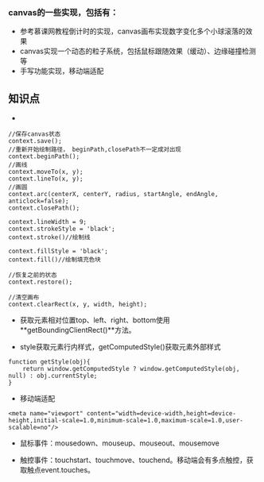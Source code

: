 ### canvas的一些实现，包括有：
* 参考慕课网教程倒计时的实现，canvas画布实现数字变化多个小球滚落的效果
* canvas实现一个动态的粒子系统，包括鼠标跟随效果（缓动）、边缘碰撞检测等
* 手写功能实现，移动端适配

## 知识点

* 
```
//保存canvas状态
context.save();
//重新开始绘制路径， beginPath,closePath不一定成对出现
context.beginPath();
//画线
context.moveTo(x, y);
context.lineTo(x, y);
//画圆
context.arc(centerX, centerY, radius, startAngle, endAngle, anticlock=false);
context.closePath();

context.lineWidth = 9;
context.strokeStyle = 'black';
context.stroke()//绘制线

context.fillStyle = 'black';
context.fill()//绘制填充色块

//恢复之前的状态
context.restore();

//清空画布
context.clearRect(x, y, width, height);
```

* 获取元素相对位置top、left、right、bottom使用**getBoundingClientRect()**方法。

* style获取元素行内样式，getComputedStyle()获取元素外部样式
```
function getStyle(obj){
	return window.getComputedStyle ? window.getComputedStyle(obj, null) : obj.currentStyle;
}
```

* 移动端适配
```
<meta name="viewport" content="width=device-width,height=device-height,initial-scale=1.0,minimum-scale=1.0,maximum-scale=1.0,user-scalable=no"/>
```

* 鼠标事件：mousedown、mouseup、mouseout、mousemove

* 触控事件：touchstart、touchmove、touchend。移动端会有多点触控，获取触点event.touches。
